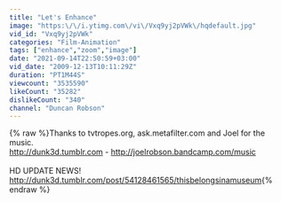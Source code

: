 ```yaml
---
title: "Let's Enhance"
image: "https:\/\/i.ytimg.com\/vi\/Vxq9yj2pVWk\/hqdefault.jpg"
vid_id: "Vxq9yj2pVWk"
categories: "Film-Animation"
tags: ["enhance","zoom","image"]
date: "2021-09-14T22:50:59+03:00"
vid_date: "2009-12-13T10:11:29Z"
duration: "PT1M44S"
viewcount: "3535590"
likeCount: "35282"
dislikeCount: "340"
channel: "Duncan Robson"
---
```

{% raw %}Thanks to tvtropes.org, ask.metafilter.com and Joel for the music.<br /><a rel="nofollow" target="blank" href="http://dunk3d.tumblr.com">http://dunk3d.tumblr.com</a> - <a rel="nofollow" target="blank" href="http://joelrobson.bandcamp.com/music">http://joelrobson.bandcamp.com/music</a><br /><br />HD UPDATE NEWS!<br /><a rel="nofollow" target="blank" href="http://dunk3d.tumblr.com/post/54128461565/thisbelongsinamuseum">http://dunk3d.tumblr.com/post/54128461565/thisbelongsinamuseum</a>{% endraw %}
